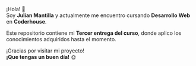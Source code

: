 ¡Hola! 👋  
Soy **Julian Mantilla** y actualmente me encuentro cursando **Desarrollo Web** en **Coderhouse**.

Este repositorio contiene mi **Tercer entrega del curso**, donde aplico los conocimientos adquiridos hasta el momento.

¡Gracias por visitar mi proyecto!  
**¡Que tengas un buen día!** 🌞
